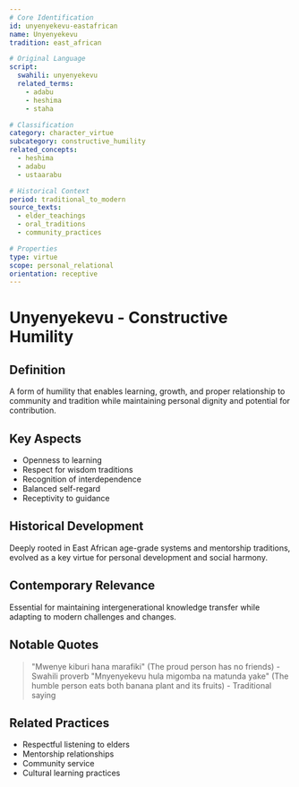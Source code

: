 ```yaml
---
# Core Identification
id: unyenyekevu-eastafrican
name: Unyenyekevu
tradition: east_african

# Original Language
script:
  swahili: unyenyekevu
  related_terms:
    - adabu
    - heshima
    - staha

# Classification
category: character_virtue
subcategory: constructive_humility
related_concepts:
  - heshima
  - adabu
  - ustaarabu

# Historical Context
period: traditional_to_modern
source_texts:
  - elder_teachings
  - oral_traditions
  - community_practices

# Properties
type: virtue
scope: personal_relational
orientation: receptive
---
```


# Unyenyekevu - Constructive Humility

## Definition
A form of humility that enables learning, growth, and proper relationship to community and tradition while maintaining personal dignity and potential for contribution.

## Key Aspects
- Openness to learning
- Respect for wisdom traditions
- Recognition of interdependence
- Balanced self-regard
- Receptivity to guidance

## Historical Development
Deeply rooted in East African age-grade systems and mentorship traditions, evolved as a key virtue for personal development and social harmony.

## Contemporary Relevance
Essential for maintaining intergenerational knowledge transfer while adapting to modern challenges and changes.

## Notable Quotes
> "Mwenye kiburi hana marafiki" (The proud person has no friends) - Swahili proverb
> "Mnyenyekevu hula migomba na matunda yake" (The humble person eats both banana plant and its fruits) - Traditional saying

## Related Practices
- Respectful listening to elders
- Mentorship relationships
- Community service
- Cultural learning practices